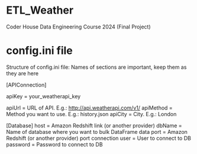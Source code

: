 # ETL_Weather
 Coder House Data Engineering Course 2024 (Final Project)

# config.ini file
Structure of config.ini file:
Names of sections are important, keep them as they are here

[APIConnection]

apiKey = your_weatherapi_key

apiUrl = URL of API. E.g.: http://api.weatherapi.com/v1/
apiMethod = Method you want to use. E.g.: history.json
apiCity = City. E.g.: London

[Database]
host = Amazon Redshift link (or another provider)
dbName = Name of database where you want to bulk DataFrame data
port = Amazon Redshift (or another provider) port connection
user = User to connect to DB
password = Password to connect to DB
